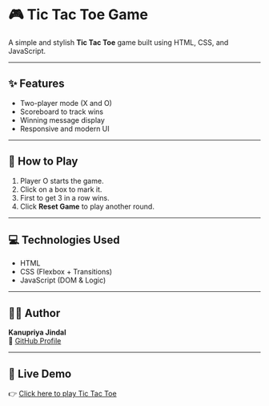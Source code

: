 # 🎮 Tic Tac Toe Game

A simple and stylish **Tic Tac Toe** game built using HTML, CSS, and JavaScript.

---

## ✨ Features

- Two-player mode (X and O)
- Scoreboard to track wins
- Winning message display
- Responsive and modern UI

---

## 🚀 How to Play

1. Player O starts the game.
2. Click on a box to mark it.
3. First to get 3 in a row wins.
4. Click **Reset Game** to play another round.

---

## 💻 Technologies Used

- HTML
- CSS (Flexbox + Transitions)
- JavaScript (DOM & Logic)

---

## 🙋‍♀️ Author

**Kanupriya Jindal**  
🔗 [GitHub Profile](https://github.com/Kanupriya-jindal)

---

## 🚀 Live Demo

👉 [Click here to play Tic Tac Toe](https://Kanupriya-jindal.github.io/tic-tac-toe-game/)

